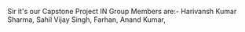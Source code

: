 Sir it's our Capstone Project IN Group
Members are:-
Harivansh Kumar Sharma,
Sahil Vijay Singh,
Farhan,
Anand Kumar,
